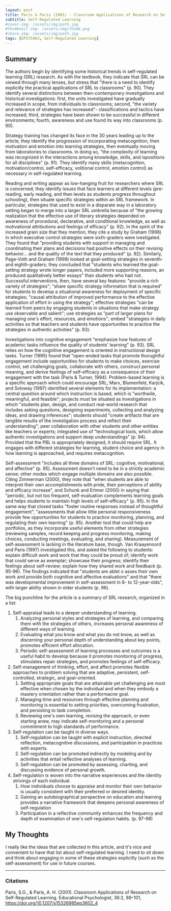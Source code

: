 ```yaml
---
layout: post
title: Paris & Paris (2001) - Classroom Applications of Research on Self-Regulated Learning
subtitle: Self-Regulated Learning
#cover-img: /assets/img/path.jpg
#thumbnail-img: /assets/img/thumb.png
#share-img: /assets/img/path.jpg
tags: [EPSY5463, Self-Regulated Learning]
---
```


## Summary

The authors begin by identifying some historical trends in self-regulated learning (SRL) research. As with the textbook, they indicate that SRL can be viewed through many lenses, but stress that "there is a need to identify explicitly the practical applications of SRL to classrooms" (p. 90). They identify several distinctions between then-contemporary investigations and historical investigations: first, the units investigated have gradually increased in scope, from individuals to classrooms; second, "the variety and relevance of strategies has increased"- classifications and tactics have increased; third, strategies have been shown to be successful in different environments; fourth, awareness and use found its way into classrooms (p. 90).

Strategy training has changed its face in the 30 years leading up to the article; they identify the progression of incorporating metacognition, then motivation and emotion into learning strategies, then eventually moving from laboratories to classrooms. In doing so, "the complexity of learning was recognized in the interactions among knowledge, skills, and ispositions for all disciplines" (p. 91). They identify many skills (metacognition, motivation/control, self-efficacy, volitional control, emotion control) as necessary in self-regulated learning.


Reading and writing appear as low-hanging fruit for researchers where SRL is concerned; they identify issues that face learners at different levels (pre-reading, early reading, and then levels as students progress throughout schooling), then situate specific strategies within an SRL framework. In particular, strategies that used to exist in a disparate way in a laboratory setting began to merge into a larger SRL umbrella because of "the growing realization that the effective use of literary strategies depended on awareness of procedural, declarative, and conditional knowledge, as well as motivational attributions and feelings of efficacy" (p. 92). In the spirit of the increased grain size that they mention, they cite a study by Graham (1998) in which executive control strategies were sixth-graders were ivestigated. They found that "providing students with support in managing and coordinating their plans and decisions had positive effects on their revising behavior... and the quality of the text that they produced" (p. 92). Similarly, Page-Voth and Graham (1999) looked at goal-setting strategies in seventh- and eighth-graders; they concluded that "students who learned the goal-setting strategy wrote longer papers, included more supporting reasons, an produced qualitatively better essays" than students who had not. Successful interventions, then, have several key features: "provide a rich variety of strategies"; "share specific strategy information that is required" for students to develop a situational awareness for deployment of specific strategies; "causal attribution of improved performance to the effective application of effort in using the strategy"; effective strategies "can be learned from peers by engaging students in situations that make strategy use observable and salient"; use strategies as "part of larger plans for managing one's effort, resources, and emotions"; embed "strategies in daily activities so that teachers and students have opportunities to practice the strategies in authentic activities" (p. 93). 


Investigations into cognitive engagement "emphasize how features of academic tasks influence the quality of students' learning" (p. 93). SRL relies on how the cognitive engagement is oriented in instructional design tasks. Turner (1995) found that "open-ended tasks that promote thorughtful engagement include opportunities for students to make choices, exercise control, set challenging goals, collaborate with others, construct personal meaning, and derive feelings of self-efficacy as a consequence of their engagement with the task (Paris & Turner, 1994). Problem-based learning is a specific approach which could encourage SRL; Marx, Blumenfeld, Karjcik, and Soloway (1997) identified several elements for its implementation: a central question around which instruction is based, which is "worthwile, meaningful, and feasible"; projects must be situated as investigations in which "students plan, design, and conduct real-world research that includes asking questions, designing experiments, collecting and analyzing ideas, and drawing inferences"; students should "create artifacts that are tangible results of the investigation process and reflect their understanding"; peer collaboration with other students and other entities like teachers or experts; integrated use of "technological tools, which allow authentic investigations and support deep understandings" (p. 94). Provided that the PBL is appropriately designed, it should require SRL. It engages with different strategies for learning, student choice and agency in how learning is approached, and requires metacognition. 


Self-assessment "includes all three domains of SRL: cognitive, motivational, and affective" (p. 95). Assessment doesn't need to be in a strictly academic sense; other modes which engage multiple domains are also possible. Citing Zimmerman (2000), they note that "when students are able to interpret their own accomplishments with pride, their perceptions of ability and efficacy increase", and Schunk and Ertmer (2000) in saying that "periodic, but not too frequent, self-evaluation complements learning goals and helps students to maintain high levels of self-efficacy" (p. 95). In the same way that closed tasks "foster routine responses instead of thoughtful engagement", "assessments that allow little personal responsiveness provide few opportunities for students to practice monitoring, planning, and regulating their own learning" (p. 95). Another tool that could help are portfolios, as they incorporate useful elements from other strategies (reviewing samples, record keeping and progress monitoring, making choices, conducting meetings, evaluating, and sharing). Measurement of self-assessment is lacking in the literature base, though. Van Kraayenoord and Paris (1997) investigated this, and asked the following to students: explain difficult work and work that they could be proud of; identify work that could serve as exemplar; showcase their progress; identify their feelings about self-review; explain how they shared work and feedback (p. 95-96). The findings indicated that "students are ablet o asses their own work and provide both cognitive and affective evaluations" and that "there was developmental improvement in self-assessment in 8- to 12-year-olds", with larger ability shown in older students (p. 96). 


The big punchline for the article is a summary of SRL research, organized in a list:
1. Self-appraisal leads to a deeper understanding of learning.
    1. Analyzing personal styles and strategies of learning, and comparing them with the strategies of others, increases personal awareness of different ways of learning.
    2. Evaluating what you know and what you do not know, as well as discerning your personal depth of understanding about key points, promotes efficient effort allocation.
    3. Periodic self-assessment of learning processes and outcomes is a useful habit to develop because it promotes monitoring of progress, stimulates repair strategies, and promotes feelings of self-efficacy.
2. Self-management of thinking, effort, and affect promotes flexible approaches to problem solving that are adaptive, persistent, self-controlled, strategic, and goal-oriented.
    1. Setting appropriate goals that are attainable yet challenging are most effective when chosen by the individual and when they embody a mastery orientation rather than a performacne goal.
    2. Managing time and resources through effective planning and monitoring is essential to setting priorities, overcoming frustration, and persisting to task completion.
    3. Reviewing one's own learning, revising the approach, or even starting anew, may indicate self-monitoring and a personal commitment to high standards of performance.
3. Self-regulation can be taught in diverse ways.
    1. Self-regulation can be taught with explicit instruction, directed reflection, metacognitive discussions, and participation in practices with experts. 
    2. Self-regulation can be promoted indirectly by modeling and by activities that entail reflective analyses of learning.
    3. Self-regulation can be promoted by assessing, charting, and discussing evidence of personal growth.
4. Self-regulation is woven into the narrative experiences and the identity strivings of each individual.
    1. How individuals choose to appraise and monitor their own behavior is usually consistent with their preferred or desired identity.
    2. Gaining an autobiographical perspective on education and learning provides a narrative framework that deepens personal awareness of self-regulation
    3. Participation in a reflective community enhances the frequency and depth of examination of one's self-regulation habits.
    (p. 97-98)




## My Thoughts


I really like the ideas that are collected in this article, and it's nice and convenient to have that list about self-regulated learning. I need to sit down and think about engaging in some of these strategies explicitly (such as the self-assessment) for use in future courses.

---
### Citations

Paris, S.G., & Paris, A. H. (2001). Classroom Applications of Research on Self-Regulated Learning. Educational Psychologist, 36:2, 89-101, https://doi.org/10.1207/s15326985ep3602_4

